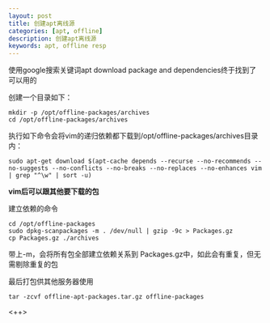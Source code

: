 ```yaml
---
layout: post
title: 创建apt离线源
categories: [apt, offline]
description: 创建apt离线源
keywords: apt, offline resp
---
```


使用google搜索关键词apt download package and dependencies终于找到了可以用的

创建一个目录如下：
```shell
mkdir -p /opt/offline-packages/archives
cd /opt/offline-packages/archives
```

执行如下命令会将vim的递归依赖都下载到/opt/offline-packages/archives目录内：
```shell
sudo apt-get download $(apt-cache depends --recurse --no-recommends --no-suggests --no-conflicts --no-breaks --no-replaces --no-enhances vim | grep "^\w" | sort -u)
```

**vim后可以跟其他要下载的包** 

建立依赖的命令
```shell
cd /opt/offline-packages
sudo dpkg-scanpackages -m . /dev/null | gzip -9c > Packages.gz
cp Packages.gz ./archives
```

带上-m，会将所有包全部建立依赖关系到 Packages.gz中，如此会有重复，但无需剔除重复的包

最后打包供其他服务器使用
```shell
tar -zcvf offline-apt-packages.tar.gz offline-packages
```

<++>
